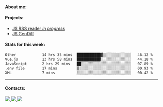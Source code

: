 #### About me:

#### Projects:
- [JS RSS reader *in progress*](https://github.com/GKoil/frontend-project-lvl3)
- [JS GenDiff](https://github.com/GKoil/GenDiff)

#### Stats for this week:
<!--START_SECTION:waka-->

```txt
Other            14 hrs 35 mins  ███████████▓░░░░░░░░░░░░░   46.12 %
Vue.js           13 hrs 58 mins  ███████████░░░░░░░░░░░░░░   44.18 %
JavaScript       2 hrs 29 mins   ██░░░░░░░░░░░░░░░░░░░░░░░   07.89 %
.env file        17 mins         ▒░░░░░░░░░░░░░░░░░░░░░░░░   00.93 %
XML              7 mins          ░░░░░░░░░░░░░░░░░░░░░░░░░   00.42 %
```

<!--END_SECTION:waka-->
---
#### Contacts:

<a target='_blank' title='LinkedIn' href="https://www.linkedin.com/in/gkoil/">
  <img src="https://img.shields.io/badge/LinkedIn-0077B5?style=for-the-badge&logo=linkedin&logoColor=white" />
</a>
<a target='_blank' title='Telegram' href="https://t.me/gkoil">
  <img src="https://img.shields.io/badge/Telegram-2CA5E0?style=for-the-badge&logo=telegram&logoColor=white" />
</a>
<a target='_blank' title='Gmail' href="mailto: gk.grigorev@gmail.com">
  <img src="https://img.shields.io/badge/Gmail-D14836?style=for-the-badge&logo=gmail&logoColor=white" />
</a>

